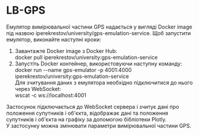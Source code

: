 # LB-GPS
Емулятор вимірювальної частини GPS надається у вигляді Docker image під назвою iperekrestov/university/gps-emulation-service. Щоб запустити емулятор, виконайте наступні кроки:  
1. Завантажте Docker image з Docker Hub:  
docker pull iperekrestov/university:gps-emulation-service
2. Запустіть Docker контейнер, використовуючи наступну команду:  
docker run --name gps-emulator -p 4001:4000 iperekrestov/university:gps-emulation-service  
Для зчитування даних з емулятора необхідно підключитися до нього через WebSocket:  
wscat -c ws://localhost:4001

Застосунок підключається до WebSocket сервера і зчитує дані про положення супутників і об'єкта, відображає дані та положення супутників і об'єкта на графіку за допомогою бібліотеки Plotly.  
У застосунку можна змінювати параметри вимірювальної частини GPS.
